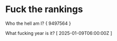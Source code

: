 # Fuck the rankings

Who the hell am I?
{ 9497564 }

What fucking year is it?
[ 2025-01-09T06:00:00Z ]
